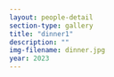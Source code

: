 ```yaml
---
layout: people-detail
section-type: gallery
title: "dinner1"
description: ""
img-filename: dinner.jpg
year: 2023
---
```

